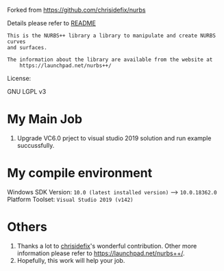 Forked from https://github.com/chrisidefix/nurbs

Details please refer to [README](README)

```
This is the NURBS++ library a library to manipulate and create NURBS curves 
and surfaces.

The information about the library are available from the website at
	https://launchpad.net/nurbs++/
```

License:

GNU LGPL v3


# My Main Job

1. Upgrade VC6.0 prject to visual studio 2019 solution and run example succussfully.

# My compile environment

Windows SDK Version: `10.0 (latest installed version)` --> `10.0.18362.0`
Platform Toolset: `Visual Studio 2019 (v142)`

# Others

1. Thanks a lot to [chrisidefix](https://github.com/chrisidefix)'s wonderful contribution. Other more information please refer to https://launchpad.net/nurbs++/.
2. Hopefully, this work will help your job.
